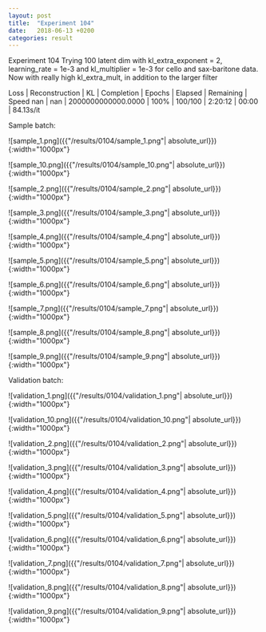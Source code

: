 ```yaml
---
layout: post
title:  "Experiment 104"
date:   2018-06-13 +0200
categories: result
---
```

Experiment 104
Trying 100 latent dim with kl_extra_exponent = 2, learning_rate = 1e-3 and kl_multiplier = 1e-3 for cello and sax-baritone data.
Now with really high kl_extra_mult, in addition to the larger filter

Loss | Reconstruction | KL | Completion | Epochs | Elapsed | Remaining | Speed
nan | nan | 2000000000000.0000 | 100% | 100/100 | 2:20:12 | 00:00 | 84.13s/it



Sample batch:

![sample_1.png]({{"/results/0104/sample_1.png"| absolute_url}}){:width="1000px"}

![sample_10.png]({{"/results/0104/sample_10.png"| absolute_url}}){:width="1000px"}

![sample_2.png]({{"/results/0104/sample_2.png"| absolute_url}}){:width="1000px"}

![sample_3.png]({{"/results/0104/sample_3.png"| absolute_url}}){:width="1000px"}

![sample_4.png]({{"/results/0104/sample_4.png"| absolute_url}}){:width="1000px"}

![sample_5.png]({{"/results/0104/sample_5.png"| absolute_url}}){:width="1000px"}

![sample_6.png]({{"/results/0104/sample_6.png"| absolute_url}}){:width="1000px"}

![sample_7.png]({{"/results/0104/sample_7.png"| absolute_url}}){:width="1000px"}

![sample_8.png]({{"/results/0104/sample_8.png"| absolute_url}}){:width="1000px"}

![sample_9.png]({{"/results/0104/sample_9.png"| absolute_url}}){:width="1000px"}

Validation batch:

![validation_1.png]({{"/results/0104/validation_1.png"| absolute_url}}){:width="1000px"}

![validation_10.png]({{"/results/0104/validation_10.png"| absolute_url}}){:width="1000px"}

![validation_2.png]({{"/results/0104/validation_2.png"| absolute_url}}){:width="1000px"}

![validation_3.png]({{"/results/0104/validation_3.png"| absolute_url}}){:width="1000px"}

![validation_4.png]({{"/results/0104/validation_4.png"| absolute_url}}){:width="1000px"}

![validation_5.png]({{"/results/0104/validation_5.png"| absolute_url}}){:width="1000px"}

![validation_6.png]({{"/results/0104/validation_6.png"| absolute_url}}){:width="1000px"}

![validation_7.png]({{"/results/0104/validation_7.png"| absolute_url}}){:width="1000px"}

![validation_8.png]({{"/results/0104/validation_8.png"| absolute_url}}){:width="1000px"}

![validation_9.png]({{"/results/0104/validation_9.png"| absolute_url}}){:width="1000px"}
